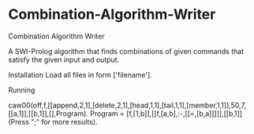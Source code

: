 # Combination-Algorithm-Writer
Combination Algorithm Writer

A SWI-Prolog algorithm that finds combinations of given commands that satisfy the given input and output.

Installation
Load all files in form
['filename'].

Running

caw00(off,f,[[append,2,1],[delete,2,1],[head,1,1],[tail,1,1],[member,1,1]],50,7,[[a,1]],[[b,1]],[],Program).
Program = [f,[1,b]],[[f,[a,b],:-,[[=,[b,a]]]]],[[b,1]]
(Press ";" for more results).
